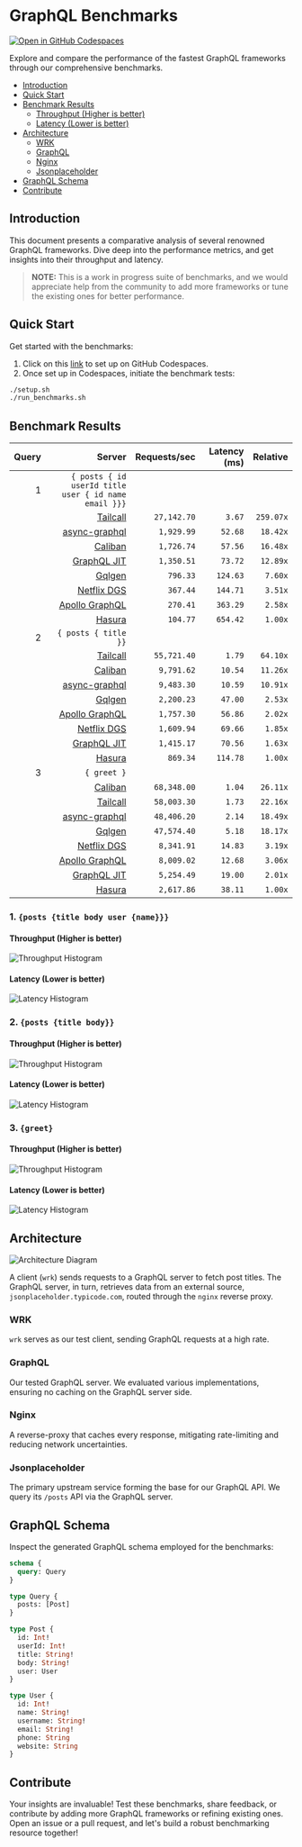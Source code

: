 # GraphQL Benchmarks <!-- omit from toc -->

[![Open in GitHub Codespaces](https://github.com/codespaces/badge.svg)](https://codespaces.new/tailcallhq/graphql-benchmarks)

Explore and compare the performance of the fastest GraphQL frameworks through our comprehensive benchmarks.

- [Introduction](#introduction)
- [Quick Start](#quick-start)
- [Benchmark Results](#benchmark-results)
  - [Throughput (Higher is better)](#throughput-higher-is-better)
  - [Latency (Lower is better)](#latency-lower-is-better)
- [Architecture](#architecture)
  - [WRK](#wrk)
  - [GraphQL](#graphql)
  - [Nginx](#nginx)
  - [Jsonplaceholder](#jsonplaceholder)
- [GraphQL Schema](#graphql-schema)
- [Contribute](#contribute)

[Tailcall]: https://github.com/tailcallhq/tailcall
[Gqlgen]: https://github.com/99designs/gqlgen
[Apollo GraphQL]: https://github.com/apollographql/apollo-server
[Netflix DGS]: https://github.com/netflix/dgs-framework
[Caliban]: https://github.com/ghostdogpr/caliban
[async-graphql]: https://github.com/async-graphql/async-graphql
[Hasura]: https://github.com/hasura/graphql-engine
[GraphQL JIT]: https://github.com/zalando-incubator/graphql-jit

## Introduction

This document presents a comparative analysis of several renowned GraphQL frameworks. Dive deep into the performance metrics, and get insights into their throughput and latency.

> **NOTE:** This is a work in progress suite of benchmarks, and we would appreciate help from the community to add more frameworks or tune the existing ones for better performance.

## Quick Start

Get started with the benchmarks:

1. Click on this [link](https://codespaces.new/tailcallhq/graphql-benchmarks) to set up on GitHub Codespaces.
2. Once set up in Codespaces, initiate the benchmark tests:

```bash
./setup.sh
./run_benchmarks.sh
```

## Benchmark Results

<!-- PERFORMANCE_RESULTS_START -->

| Query | Server | Requests/sec | Latency (ms) | Relative |
|-------:|--------:|--------------:|--------------:|---------:|
| 1 | `{ posts { id userId title user { id name email }}}` |
|| [Tailcall] | `27,142.70` | `3.67` | `259.07x` |
|| [async-graphql] | `1,929.99` | `52.68` | `18.42x` |
|| [Caliban] | `1,726.74` | `57.56` | `16.48x` |
|| [GraphQL JIT] | `1,350.51` | `73.72` | `12.89x` |
|| [Gqlgen] | `796.33` | `124.63` | `7.60x` |
|| [Netflix DGS] | `367.44` | `144.71` | `3.51x` |
|| [Apollo GraphQL] | `270.41` | `363.29` | `2.58x` |
|| [Hasura] | `104.77` | `654.42` | `1.00x` |
| 2 | `{ posts { title }}` |
|| [Tailcall] | `55,721.40` | `1.79` | `64.10x` |
|| [Caliban] | `9,791.62` | `10.54` | `11.26x` |
|| [async-graphql] | `9,483.30` | `10.59` | `10.91x` |
|| [Gqlgen] | `2,200.23` | `47.00` | `2.53x` |
|| [Apollo GraphQL] | `1,757.30` | `56.86` | `2.02x` |
|| [Netflix DGS] | `1,609.94` | `69.66` | `1.85x` |
|| [GraphQL JIT] | `1,415.17` | `70.56` | `1.63x` |
|| [Hasura] | `869.34` | `114.78` | `1.00x` |
| 3 | `{ greet }` |
|| [Caliban] | `68,348.00` | `1.04` | `26.11x` |
|| [Tailcall] | `58,003.30` | `1.73` | `22.16x` |
|| [async-graphql] | `48,406.20` | `2.14` | `18.49x` |
|| [Gqlgen] | `47,574.40` | `5.18` | `18.17x` |
|| [Netflix DGS] | `8,341.91` | `14.83` | `3.19x` |
|| [Apollo GraphQL] | `8,009.02` | `12.68` | `3.06x` |
|| [GraphQL JIT] | `5,254.49` | `19.00` | `2.01x` |
|| [Hasura] | `2,617.86` | `38.11` | `1.00x` |

<!-- PERFORMANCE_RESULTS_END -->



### 1. `{posts {title body user {name}}}`
#### Throughput (Higher is better)

![Throughput Histogram](assets/req_sec_histogram1.png)

#### Latency (Lower is better)

![Latency Histogram](assets/latency_histogram1.png)

### 2. `{posts {title body}}`
#### Throughput (Higher is better)

![Throughput Histogram](assets/req_sec_histogram2.png)

#### Latency (Lower is better)

![Latency Histogram](assets/latency_histogram2.png)

### 3. `{greet}`
#### Throughput (Higher is better)

![Throughput Histogram](assets/req_sec_histogram3.png)

#### Latency (Lower is better)

![Latency Histogram](assets/latency_histogram3.png)

## Architecture

![Architecture Diagram](assets/architecture.png)

A client (`wrk`) sends requests to a GraphQL server to fetch post titles. The GraphQL server, in turn, retrieves data from an external source, `jsonplaceholder.typicode.com`, routed through the `nginx` reverse proxy.

### WRK

`wrk` serves as our test client, sending GraphQL requests at a high rate.

### GraphQL

Our tested GraphQL server. We evaluated various implementations, ensuring no caching on the GraphQL server side.

### Nginx

A reverse-proxy that caches every response, mitigating rate-limiting and reducing network uncertainties.

### Jsonplaceholder

The primary upstream service forming the base for our GraphQL API. We query its `/posts` API via the GraphQL server.

## GraphQL Schema

Inspect the generated GraphQL schema employed for the benchmarks:

```graphql
schema {
  query: Query
}

type Query {
  posts: [Post]
}

type Post {
  id: Int!
  userId: Int!
  title: String!
  body: String!
  user: User
}

type User {
  id: Int!
  name: String!
  username: String!
  email: String!
  phone: String
  website: String
}
```

## Contribute

Your insights are invaluable! Test these benchmarks, share feedback, or contribute by adding more GraphQL frameworks or refining existing ones. Open an issue or a pull request, and let's build a robust benchmarking resource together!
